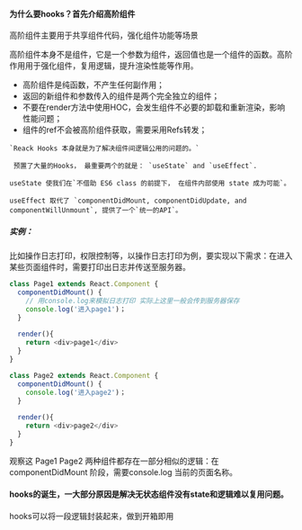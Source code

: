 
#### 为什么要hooks？首先介绍高阶组件
高阶组件主要用于共享组件代码，强化组件功能等场景

高阶组件本身不是组件，它是一个参数为组件，返回值也是一个组件的函数。高阶作用用于强化组件，复用逻辑，提升渲染性能等作用。
+ 高阶组件是纯函数，不产生任何副作用；
+ 返回的新组件和参数传入的组件是两个完全独立的组件；
+ 不要在render方法中使用HOC，会发生组件不必要的卸载和重新渲染，影响性能问题；
+ 组件的ref不会被高阶组件获取，需要采用Refs转发；

```
`Reack Hooks 本身就是为了解决组件间逻辑公用的问题的。`

 预置了大量的Hooks， 最重要两个的就是： `useState` and `useEffect`.

useState 使我们在`不借助 ES6 class 的前提下， 在组件内部使用 state 成为可能`。

useEffect 取代了 `componentDidMount, componentDidUpdate, and componentWillUnmount`, 提供了一个`统一的API`。
```

##### 实例：
比如操作日志打印，权限控制等，以操作日志打印为例，要实现以下需求：在进入某些页面组件时，需要打印出日志并传送至服务器。
```javaScript
class Page1 extends React.Component {
  componentDidMount() {
    // 用console.log来模拟日志打印 实际上这里一般会传到服务器保存
    console.log('进入page1')；
  }
  
  render(){
    return <div>page1</div>
  }
}

class Page2 extends React.Component {
  componentDidMount() {
    console.log('进入page2')；
  }
  
  render(){
    return <div>page2</div>
  }
}
```
观察这 Page1 Page2 两种组件都存在一部分相似的逻辑：在 componentDidMount 阶段，需要console.log 当前的页面名称。

#### hooks的诞生，一大部分原因是解决无状态组件没有state和逻辑难以复用问题。

hooks可以将一段逻辑封装起来，做到开箱即用
